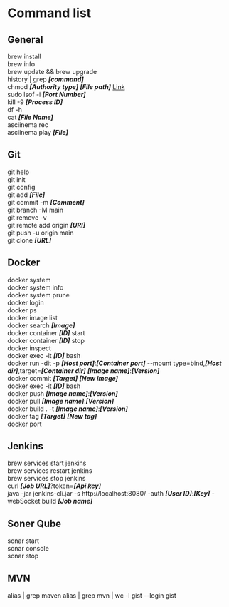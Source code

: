 # Command list

## General
brew install<br>
brew info<br>
brew update && brew upgrade<br>
history | grep ***[command]***<br>
chmod ***[Authority type]*** ***[File path]*** [Link](https://www.computerhope.com/unix/uchmod.htm) <br>
sudo lsof -i ***[Port Number]***<br>
kill -9 ***[Process ID]***<br>
df -h<br>
cat ***[File Name]***<br>
asciinema rec<br>
asciinema play ***[File]***<br>

## Git
git help<br>
git init<br>
git config<br>
git add ***[File]***<br>
git commit -m ***[Comment]***<br>
git branch -M main<br>
git remove -v <br>
git remote add origin ***[URl]*** <br>
git push -u origin main<br>
git clone ***[URL]***<br>

## Docker
docker system<br>
docker system info<br>
docker system prune<br>
docker login<br>
docker ps<br>
docker image list<br>
docker search ***[Image]***<br>
docker container ***[ID]*** start<br>
docker container ***[ID]*** stop<br>
docker inspect<br>
docker exec -it ***[ID]*** bash<br>
docker run -dit -p ***[Host port]***:***[Container port]*** --mount type=bind,***[Host dir]***,target=***[Container dir]*** ***[Image name]***:***[Version]***<br>
docker commit ***[Target]*** ***[New image]***<br>
docker exec -it ***[ID]*** bash<br>
docker push ***[Image name]***:***[Version]***<br>
docker pull ***[Image name]***:***[Version]***<br>
docker build . -t ***[Image name]***:***[Version]***<br>
docker tag ***[Target]*** ***[New tag]***<br>
docker port<br>

## Jenkins
brew services start jenkins<br>
brew services restart jenkins<br>
brew services stop jenkins<br>
curl ***[Job URL]***\?token\=***[Api key]***<br>
java -jar jenkins-cli.jar -s http://localhost:8080/ -auth ***[User ID]***:***[Key]*** -webSocket build ***[Job name]***<br>

## Soner Qube
sonar start<br>
sonar console<br>
sonar stop<br>

## MVN

alias | grep maven
alias | grep mvn | wc -l
gist --login
gist
